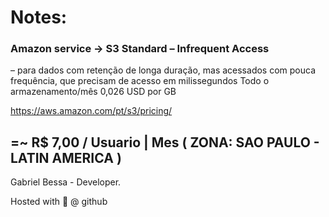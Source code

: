 # Notes:

### Amazon service -> S3 Standard – Infrequent Access
– para dados com retenção de longa duração, mas acessados com pouca frequência, que precisam de acesso em milissegundos	
Todo o armazenamento/mês	0,026 USD por GB

https://aws.amazon.com/pt/s3/pricing/

## =~ R$ 7,00 / Usuario | Mes ( ZONA: SAO PAULO - LATIN AMERICA )

Gabriel Bessa - Developer.

Hosted with :blue_heart: @ github
